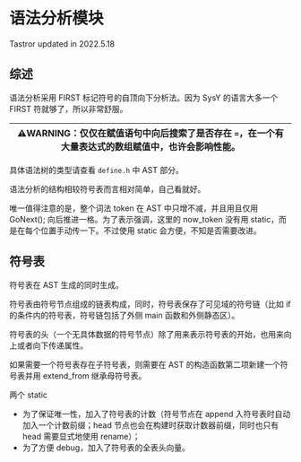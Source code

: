 # 语法分析模块

Tastror updated in 2022.5.18

## 综述

语法分析采用 FIRST 标记符号的自顶向下分析法。因为 SysY 的语言大多一个 FIRST 符就够了，所以非常舒服。

| :warning:**WARNING**：仅仅在赋值语句中向后搜索了是否存在 `=`，在一个有大量表达式的数组赋值中，也许会影响性能。 |
| ------------------------------------------------------------ |

具体语法树的类型请查看 `define.h` 中 AST 部分。

语法分析的结构相较符号表而言相对简单，自己看就好。

唯一值得注意的是，整个词法 token 在 AST 中只增不减，并且用且仅用 GoNext(); 向后推进一格。为了表示强调，这里的 now_token 没有用 static，而是在每个位置手动传一下。不过使用 static 会方便，不知是否需要改进。

## 符号表

符号表在 AST 生成的同时生成。

符号表由符号节点组成的链表构成，同时，符号表保存了可见域的符号链（比如 if 的条件内的符号表，符号链包括了外侧 main 函数和外侧静态区）。

符号表的头（一个无具体数据的符号节点）除了用来表示符号表的开始，也用来向上或者向下传递属性。

如果需要一个符号表存在子符号表，则需要在 AST 的构造函数第二项新建一个符号表并用 extend_from 继承母符号表。

两个 static

- 为了保证唯一性，加入了符号表的计数（符号节点在 append 入符号表时自动加入一个计数前缀；head 节点也会在构建时获取计数器前缀，同时也只有 head 需要显式地使用 rename）；
- 为了方便 debug，加入了符号表的全表头向量。





















